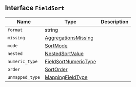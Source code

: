 ## Interface `FieldSort`

| Name | Type | Description |
| - | - | - |
| `format` | string | &nbsp; |
| `missing` | [AggregationsMissing](./AggregationsMissing.md) | &nbsp; |
| `mode` | [SortMode](./SortMode.md) | &nbsp; |
| `nested` | [NestedSortValue](./NestedSortValue.md) | &nbsp; |
| `numeric_type` | [FieldSortNumericType](./FieldSortNumericType.md) | &nbsp; |
| `order` | [SortOrder](./SortOrder.md) | &nbsp; |
| `unmapped_type` | [MappingFieldType](./MappingFieldType.md) | &nbsp; |

